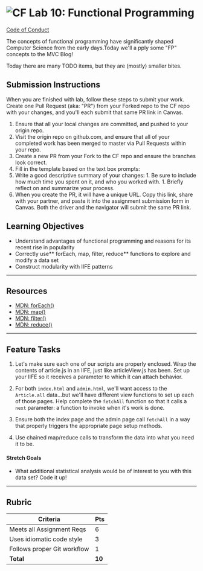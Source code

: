 ![CF](https://i.imgur.com/7v5ASc8.png)  Lab 10: Functional Programming
=======
[Code of Conduct](https://github.com/codefellows/code-of-conduct)

The concepts of functional programming have significantly shaped Computer Science from the early days.Today we'll a pply some "FP" concepts to the MVC Blog!

Today there are many TODO items, but they are (mostly) smaller bites.

## Submission Instructions

When you are finished with lab, follow these steps to submit your work. Create one Pull Request (aka: "PR") from your Forked repo to the CF repo with your changes, and you'll each submit that same PR link in Canvas.

1. Ensure that all your local changes are committed, and pushed to your origin repo.
1. Visit the origin repo on github.com, and ensure that all of your completed work has been merged to master via Pull Requests within your repo.
1. Create a new PR from your Fork to the CF repo and ensure the branches look correct.
1. Fill in the template based on the text box prompts:
  1. Write a good descriptive summary of your changes:
    1. Be sure to include how much time you spent on it, and who you worked with.
    1. Briefly reflect on and summarize your process.
1. When you create the PR, it will have a unique URL. Copy this link, share with your partner, and paste it into the assignment submission form in Canvas. Both the driver and the navigator will submit the same PR link.


## Learning Objectives

* Understand advantages of functional programming and reasons for its recent rise in popularity
* Correctly use** forEach, map, filter, reduce** functions to explore and modify a data set
* Construct modularity with IIFE patterns

---

## Resources  

- [MDN: forEach()](https://developer.mozilla.org/en-US/docs/Web/JavaScript/Reference/Global_Objects/Array/forEach)
- [MDN: map()](https://developer.mozilla.org/en-US/docs/Web/JavaScript/Reference/Global_Objects/Array/map)
- [MDN: filter()](https://developer.mozilla.org/en-US/docs/Web/JavaScript/Reference/Global_Objects/Array/filter)
- [MDN: reduce()](https://developer.mozilla.org/en-US/docs/Web/JavaScript/Reference/Global_Objects/Array/Reduce)

---

## Feature Tasks  

1. Let's make sure each one of our scripts are properly enclosed. Wrap the contents of article.js in an IIFE, just like articleView.js has been. Set up your IIFE so it receives a parameter to which it can attach behavior.  

1. For both `index.html` and `admin.html`, we'll want access to the `Article.all` data...but we'll have different view functions to set up each of those pages. Help complete the `fetchAll` function so that it calls a `next` parameter: a function to invoke when it's work is done.  

1. Ensure both the index page and the admin page call `fetchAll` in a way that properly triggers the appropriate page setup methods.

1. Use chained map/reduce calls to transform the data into what you need it to be.

#### Stretch Goals  

- What additional statistical analysis would be of interest to you with this data set? Code it up!

---

## Rubric  

Criteria | Pts
---|---
Meets all Assignment Reqs | 6
Uses idiomatic code style | 3
Follows proper Git workflow | 1
**Total** | **10**
